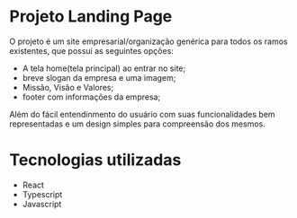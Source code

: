 # Projeto Landing Page

O projeto é um site empresarial/organização genérica para todos os ramos existentes, que possui as seguintes opções:

  - A tela home(tela principal) ao entrar no site;
  - breve slogan da empresa e uma imagem;
  - Missão, Visão e Valores;
  - footer com informações da empresa;
    
Além do fácil entendinmento do usuário com suas funcionalidades bem representadas e
um design simples para compreensão dos mesmos.

# Tecnologias utilizadas
  - React
  - Typescript
  - Javascript
